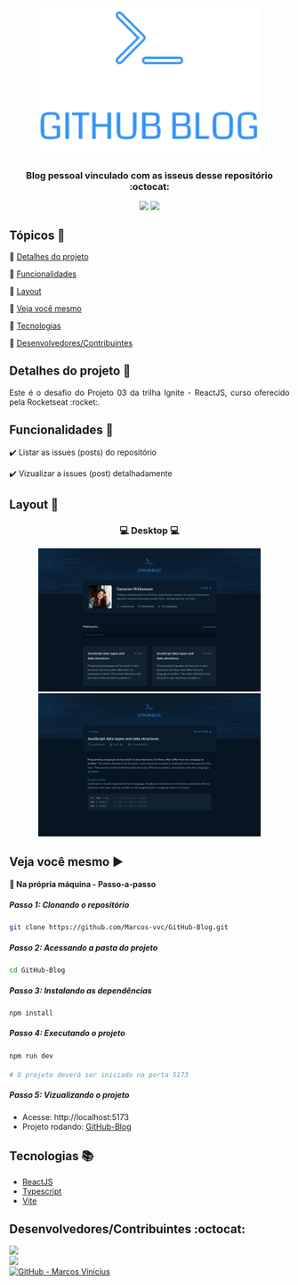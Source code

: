 <p align="center">
  <br>
  <Img src="https://github.com/Marcos-vvc/GitHub-Blog/blob/main/src/assets/logo-github.svg" width=400/>
  
  <h3 align="center"> Blog pessoal vinculado com as isseus desse repositório :octocat: </h3>
  
  <p align="center">
    <img src="https://img.shields.io/static/v1?label=Status&message=Conclu%C3%ADdo&color=brightgreen&style=flat&labelColor=3E3E3E">
    <img src="https://img.shields.io/static/v1?message=Ignite-ReactJS&label=Rocketseat&color=14589C&style=flat&labelColor=8257E5">
  </p>
</p>


## Tópicos :scroll:

:small_blue_diamond: [Detalhes do projeto](#detalhes-do-projeto-memo)

:small_blue_diamond: [Funcionalidades](#funcionalidades-stars)

:small_blue_diamond: [Layout](#layout-milky_way)

:small_blue_diamond: [Veja você mesmo](#veja-você-mesmo-arrow_forward)

:small_blue_diamond: [Tecnologias](#tecnologias-books)

:small_blue_diamond: [Desenvolvedores/Contribuintes](#desenvolvedorescontribuintes-octocat)

## Detalhes do projeto :memo:

<p align="justify">
Este é o desafio do Projeto 03 da trilha Ignite - ReactJS, curso oferecido pela Rocketseat :rocket:.
</p>

## Funcionalidades :stars:

✔️ Listar as issues (posts) do repositório

✔️ Vizualizar a issues (post) detalhadamente

## Layout :milky_way:

<h3 align="center">
  💻 Desktop 💻
</h3>
<p align="center">
  <Img src="https://github.com/rafarod21/Ignite-ReactJS-Challenge-GithubBlog/blob/main/git-assets/page-home.png" width=400>
  <Img src="https://github.com/rafarod21/Ignite-ReactJS-Challenge-GithubBlog/blob/main/git-assets/page-post.png" width=400>
</p>

## Veja você mesmo :arrow_forward:
    
#### :small_blue_diamond: Na própria máquina - Passo-a-passo

   
##### Passo 1: Clonando o repositório
```bash
git clone https://github.com/Marcos-vvc/GitHub-Blog.git
```
    
##### Passo 2: Acessando a pasta do projeto
```bash
cd GitHub-Blog
```
    
##### Passo 3: Instalando as dependências
```bash
npm install
```

##### Passo 4: Executando o projeto
```bash
npm run dev
  
# O projeto deverá ser iniciado na porta 5173
```

##### Passo 5: Vizualizando o projeto
- Acesse: http://localhost:5173 
- Projeto rodando: [GitHub-Blog](https://github-blog-three-murex.vercel.app)
    
## Tecnologias :books:

  - [ReactJS](https://pt-br.reactjs.org)
  - [Typescript](https://www.typescriptlang.org)
  - [Vite](https://vitejs.dev)
    
## Desenvolvedores/Contribuintes :octocat:

<img src="https://github.com/Marcos-vvc.png" width=115><br>
<a aria-label="LinkedIn - Marcos Vinicius" href="https://www.linkedin.com/in/marcos-vinicius-080659117/">
    <img src="https://img.shields.io/static/v1?logo=linkedin&label=LinkedIn&message=Marcos%20Vinicius&color=00A0DC&style=flat&labelColor=0077B5"> 
</a><br>
<a aria-label="GitHub - Marcos Vinicius" href="https://github.com/Marcos-vvc">
    <img alt="GitHub - Marcos Vinicius" src="https://img.shields.io/static/v1?logo=github&label=GitHub&message=Marcos%20Vinicius&color=2FBB4F&style=flat&labelColor=211F1F"></img>
</a>
